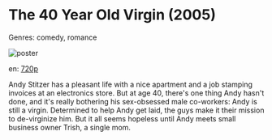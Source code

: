 # The 40 Year Old Virgin (2005)

Genres: comedy, romance

![poster](http://image.tmdb.org/t/p/w500/kFXfr0ioXRfxz4AvQ6RJ7iFF6PI.jpg)

en:
  [720p](magnet:?xt=urn:btih:12E8B333D48A4605B9642B1987DF06E06CB11746&tr=udp://glotorrents.pw:6969/announce&tr=udp://tracker.opentrackr.org:1337/announce&tr=udp://torrent.gresille.org:80/announce&tr=udp://tracker.openbittorrent.com:80&tr=udp://tracker.coppersurfer.tk:6969&tr=udp://tracker.leechers-paradise.org:6969&tr=udp://p4p.arenabg.ch:1337&tr=udp://tracker.internetwarriors.net:1337)
  


Andy Stitzer has a pleasant life with a nice apartment and a job stamping invoices at an electronics store. But at age 40, there's one thing Andy hasn't done, and it's really bothering his sex-obsessed male co-workers: Andy is still a virgin. Determined to help Andy get laid, the guys make it their mission to de-virginize him. But it all seems hopeless until Andy meets small business owner Trish, a single mom.